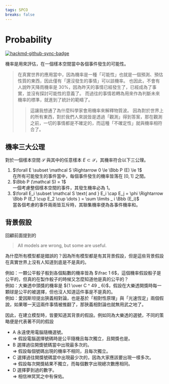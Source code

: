 ```yaml
---
tags: SPCO
breaks: false
---
```


# Probability

[![hackmd-github-sync-badge](https://hackmd.io/OqPcazu9QnS7XZkakTO1-Q/badge)](https://hackmd.io/OqPcazu9QnS7XZkakTO1-Q)

機率是用來評估，在一個樣本空間當中各個事件發生的可能性。

> 在真實世界的應用當中，因為機率是一種「可能性」也就是一個預測、預估性質的東西，因此僅有「還沒發生的事情」可以談機率。
> 也因此，不會有人說昨天降雨機率是 30\%，因為昨天的事情已經發生了，已經成為了事實，並沒有探討可能性的意義了。
> 而過往的事情若轉為用來作為判斷未來機率的標準，就進到了統計的範疇了。
> 
> > 這讓我想通了為什麼科學家會用機率來解釋物質波。
> > 因為對於世界上的所有東西，對於我們人來說皆是透過「觀測」得到答案，那在觀測之前，一切的事情都是不確定的，而這種「不確定性」就與機率相符合了。

## 機率三大公理

對於一個樣本空間 $\mathcal S$ 與其中的任意樣本 $E \subset \mathcal S$，其機率符合以下三公理。

1. $\forall E \subset \mathcal S \Rightarrow 0 \le \Bbb P (E) \le 1$ \
    在所有可能發生的事件當中，每個事件發生的機率皆落在 $[0, 1]$ 之間。
2. $\Bbb P (\mathcal S) = 1$ \
    一個考慮整個樣本空間的事件，其發生機率必為 1。
3. $\forall E_i \subset \mathcal S \text{ and } E_i \cap E_j = \phi \Rightarrow \Bbb P (E_1 \cup E_2 \cup \dots ) = \sum \limits _ i \Bbb (E_i)$ \
    當各個考慮的事件兩兩皆互斥時，其聯集機率便為各事件機率和。

## 背景假設

回顧前面提到的

> All models are wrong, but some are useful.

為什麼所有模型都是錯誤的？因為所有模型都是有其背景假設，但是這些背景假設在真實世界上沒有人知道到底是不是真的。

例如：一顆公平骰子骰到各個點數的機率皆為 $\frac 1 6$，這個機率假設骰子是公平的，但真的在製作骰子的時候又怎麼知道他是真的公平的？\
例如：大樂透中頭獎的機率是 ${1 \over C ^ 49 _ 6}$，假設在大樂透開獎時每一顆球是公平的被選擇，但也沒人知道這件事是不是真的。\
例如：愛因斯坦提出狹義相對論，也是基於「相對性原理」與「光速恆定」兩個假說，如果哪一天這兩件事情被推翻了，那狹義相對論也就無用武之地了。

因此，在建立模型時，皆要知道其背景的假設。例如同為大樂透的選號，不同的策略便是代表著不同的假設

- A 永遠使用電腦隨機選號。 \
    $\Rightarrow$ 假設電腦選擇號碼時是公平隨機且每次獨立，且開獎也是。
- B 選擇過往開獎號碼當中出現最多次的。\
    $\Rightarrow$ 假設每個號碼出現的機率不相同，且每次獨立。
- C 選擇過往開獎號碼當中出現最少次的，因為大家應該要出現一樣多次。\
    $\Rightarrow$ 假設每次開獎結果不獨立，而每個數字出現總次數應相同。
- D 選擇夢到過的數字。\
    $\Rightarrow$ 相信神冥冥之中有保佑。

